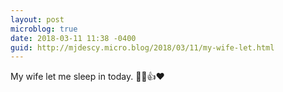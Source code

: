 ```yaml
---
layout: post
microblog: true
date: 2018-03-11 11:38 -0400
guid: http://mjdescy.micro.blog/2018/03/11/my-wife-let.html
---
```

My wife let me sleep in today. 🙏😀👍❤️
